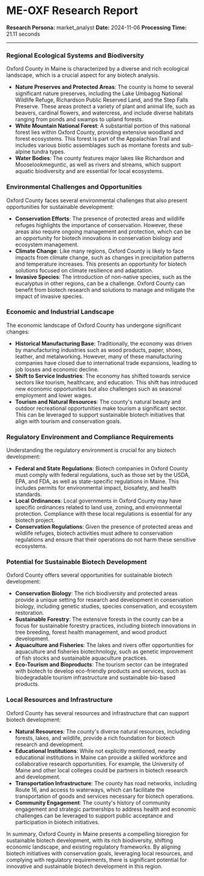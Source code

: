 # ME-OXF Research Report

**Research Persona:** market_analyst
**Date:** 2024-11-06
**Processing Time:** 21.11 seconds

---

### Regional Ecological Systems and Biodiversity

Oxford County in Maine is characterized by a diverse and rich ecological landscape, which is a crucial aspect for any biotech analysis.

- **Nature Preserves and Protected Areas**: The county is home to several significant nature preserves, including the Lake Umbagog National Wildlife Refuge, Richardson Public Reserved Land, and the Step Falls Preserve. These areas protect a variety of plant and animal life, such as beavers, cardinal flowers, and watercress, and include diverse habitats ranging from ponds and swamps to upland forests.
- **White Mountain National Forest**: A substantial portion of this national forest lies within Oxford County, providing extensive woodland and forest ecosystems. This forest is part of the Appalachian Trail and includes various biotic assemblages such as montane forests and sub-alpine tundra types.
- **Water Bodies**: The county features major lakes like Richardson and Mooselookmeguntic, as well as rivers and streams, which support aquatic biodiversity and are essential for local ecosystems.

### Environmental Challenges and Opportunities

Oxford County faces several environmental challenges that also present opportunities for sustainable development:

- **Conservation Efforts**: The presence of protected areas and wildlife refuges highlights the importance of conservation. However, these areas also require ongoing management and protection, which can be an opportunity for biotech innovations in conservation biology and ecosystem management.
- **Climate Change**: Like many regions, Oxford County is likely to face impacts from climate change, such as changes in precipitation patterns and temperature increases. This presents an opportunity for biotech solutions focused on climate resilience and adaptation.
- **Invasive Species**: The introduction of non-native species, such as the eucalyptus in other regions, can be a challenge. Oxford County can benefit from biotech research and solutions to manage and mitigate the impact of invasive species.

### Economic and Industrial Landscape

The economic landscape of Oxford County has undergone significant changes:

- **Historical Manufacturing Base**: Traditionally, the economy was driven by manufacturing industries such as wood products, paper, shoes, leather, and metalworking. However, many of these manufacturing companies have closed due to international trade expansions, leading to job losses and economic decline.
- **Shift to Service Industries**: The economy has shifted towards service sectors like tourism, healthcare, and education. This shift has introduced new economic opportunities but also challenges such as seasonal employment and lower wages.
- **Tourism and Natural Resources**: The county's natural beauty and outdoor recreational opportunities make tourism a significant sector. This can be leveraged to support sustainable biotech initiatives that align with tourism and conservation goals.

### Regulatory Environment and Compliance Requirements

Understanding the regulatory environment is crucial for any biotech development:

- **Federal and State Regulations**: Biotech companies in Oxford County must comply with federal regulations, such as those set by the USDA, EPA, and FDA, as well as state-specific regulations in Maine. This includes permits for environmental impact, biosafety, and health standards.
- **Local Ordinances**: Local governments in Oxford County may have specific ordinances related to land use, zoning, and environmental protection. Compliance with these local regulations is essential for any biotech project.
- **Conservation Regulations**: Given the presence of protected areas and wildlife refuges, biotech activities must adhere to conservation regulations and ensure that their operations do not harm these sensitive ecosystems.

### Potential for Sustainable Biotech Development

Oxford County offers several opportunities for sustainable biotech development:

- **Conservation Biology**: The rich biodiversity and protected areas provide a unique setting for research and development in conservation biology, including genetic studies, species conservation, and ecosystem restoration.
- **Sustainable Forestry**: The extensive forests in the county can be a focus for sustainable forestry practices, including biotech innovations in tree breeding, forest health management, and wood product development.
- **Aquaculture and Fisheries**: The lakes and rivers offer opportunities for aquaculture and fisheries biotechnology, such as genetic improvement of fish stocks and sustainable aquaculture practices.
- **Eco-Tourism and Bioproducts**: The tourism sector can be integrated with biotech to develop eco-friendly products and services, such as biodegradable tourism infrastructure and sustainable bio-based products.

### Local Resources and Infrastructure

Oxford County has several resources and infrastructure that can support biotech development:

- **Natural Resources**: The county's diverse natural resources, including forests, lakes, and wildlife, provide a rich foundation for biotech research and development.
- **Educational Institutions**: While not explicitly mentioned, nearby educational institutions in Maine can provide a skilled workforce and collaborative research opportunities. For example, the University of Maine and other local colleges could be partners in biotech research and development.
- **Transportation Infrastructure**: The county has road networks, including Route 16, and access to waterways, which can facilitate the transportation of goods and services necessary for biotech operations.
- **Community Engagement**: The county's history of community engagement and strategic partnerships to address health and economic challenges can be leveraged to support public acceptance and participation in biotech initiatives.

In summary, Oxford County in Maine presents a compelling bioregion for sustainable biotech development, with its rich biodiversity, shifting economic landscape, and existing regulatory frameworks. By aligning biotech initiatives with conservation goals, leveraging local resources, and complying with regulatory requirements, there is significant potential for innovative and sustainable biotech development in this region.